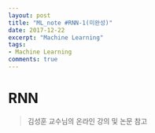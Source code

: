 ```yaml
---
layout: post
title: "ML_note #RNN-1(미완성)"
date: 2017-12-22
excerpt: "Machine Learning"
tags:
- Machine Learning
comments: true
---
```

# RNN



> 김성훈 교수님의 온라인 강의 및 논문 참고
